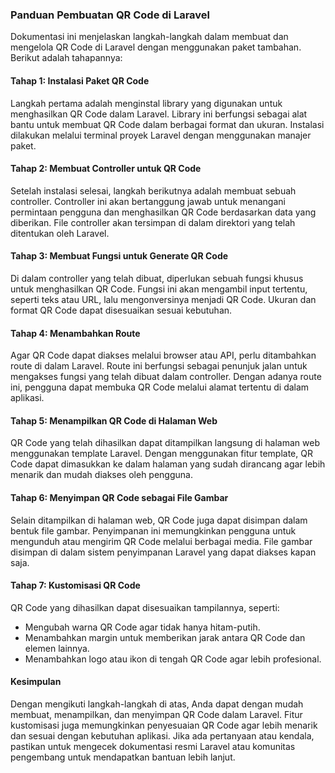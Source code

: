 ### Panduan Pembuatan QR Code di Laravel

Dokumentasi ini menjelaskan langkah-langkah dalam membuat dan mengelola QR Code di Laravel dengan menggunakan paket tambahan. Berikut adalah tahapannya:

#### **Tahap 1: Instalasi Paket QR Code**
Langkah pertama adalah menginstal library yang digunakan untuk menghasilkan QR Code dalam Laravel. Library ini berfungsi sebagai alat bantu untuk membuat QR Code dalam berbagai format dan ukuran. Instalasi dilakukan melalui terminal proyek Laravel dengan menggunakan manajer paket.

#### **Tahap 2: Membuat Controller untuk QR Code**
Setelah instalasi selesai, langkah berikutnya adalah membuat sebuah controller. Controller ini akan bertanggung jawab untuk menangani permintaan pengguna dan menghasilkan QR Code berdasarkan data yang diberikan. File controller akan tersimpan di dalam direktori yang telah ditentukan oleh Laravel.

#### **Tahap 3: Membuat Fungsi untuk Generate QR Code**
Di dalam controller yang telah dibuat, diperlukan sebuah fungsi khusus untuk menghasilkan QR Code. Fungsi ini akan mengambil input tertentu, seperti teks atau URL, lalu mengonversinya menjadi QR Code. Ukuran dan format QR Code dapat disesuaikan sesuai kebutuhan.

#### **Tahap 4: Menambahkan Route**
Agar QR Code dapat diakses melalui browser atau API, perlu ditambahkan route di dalam Laravel. Route ini berfungsi sebagai penunjuk jalan untuk mengakses fungsi yang telah dibuat dalam controller. Dengan adanya route ini, pengguna dapat membuka QR Code melalui alamat tertentu di dalam aplikasi.

#### **Tahap 5: Menampilkan QR Code di Halaman Web**
QR Code yang telah dihasilkan dapat ditampilkan langsung di halaman web menggunakan template Laravel. Dengan menggunakan fitur template, QR Code dapat dimasukkan ke dalam halaman yang sudah dirancang agar lebih menarik dan mudah diakses oleh pengguna.

#### **Tahap 6: Menyimpan QR Code sebagai File Gambar**
Selain ditampilkan di halaman web, QR Code juga dapat disimpan dalam bentuk file gambar. Penyimpanan ini memungkinkan pengguna untuk mengunduh atau mengirim QR Code melalui berbagai media. File gambar disimpan di dalam sistem penyimpanan Laravel yang dapat diakses kapan saja.

#### **Tahap 7: Kustomisasi QR Code**
QR Code yang dihasilkan dapat disesuaikan tampilannya, seperti:
- Mengubah warna QR Code agar tidak hanya hitam-putih.
- Menambahkan margin untuk memberikan jarak antara QR Code dan elemen lainnya.
- Menambahkan logo atau ikon di tengah QR Code agar lebih profesional.

#### **Kesimpulan**
Dengan mengikuti langkah-langkah di atas, Anda dapat dengan mudah membuat, menampilkan, dan menyimpan QR Code dalam Laravel. Fitur kustomisasi juga memungkinkan penyesuaian QR Code agar lebih menarik dan sesuai dengan kebutuhan aplikasi. Jika ada pertanyaan atau kendala, pastikan untuk mengecek dokumentasi resmi Laravel atau komunitas pengembang untuk mendapatkan bantuan lebih lanjut. 

